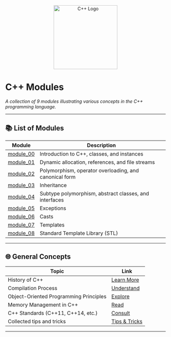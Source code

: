 <!-- Banner Image -->
<div align="center">
  <!-- Replace the URL below with the path to your image -->
  <img src="https://raw.githubusercontent.com/isocpp/logos/master/cpp_logo.png" alt="C++ Logo" width="200"/>
</div>

# C++ Modules

*A collection of 9 modules illustrating various concepts in the C++ programming language.*

---

## 📚 List of Modules

| Module                                   | Description                                             |
|------------------------------------------|---------------------------------------------------------|
| [module_00](./module_00/)                | Introduction to C++, classes, and instances             |
| [module_01](./module_01/)                | Dynamic allocation, references, and file streams        |
| [module_02](./module_02/)                | Polymorphism, operator overloading, and canonical form  |
| [module_03](./module_03/)                | Inheritance                                             |
| [module_04](./module_04/)                | Subtype polymorphism, abstract classes, and interfaces  |
| [module_05](./module_05/)                | Exceptions                                              |
| [module_06](./module_06/)                | Casts                                                   |
| [module_07](./module_07/)                | Templates                                               |
| [module_08](./module_08/)                | Standard Template Library (STL)                         |

---

## 🌐 General Concepts

| Topic                                  | Link                                                                                  |
|----------------------------------------|---------------------------------------------------------------------------------------|
| History of C++                         | [Learn More](https://en.wikipedia.org/wiki/C%2B%2B)                                   |
| Compilation Process                    | [Understand](https://www.geeksforgeeks.org/compilation-process-in-c/)                 |
| Object-Oriented Programming Principles | [Explore](https://www.tutorialspoint.com/cplusplus/cpp_object_oriented.htm)           |
| Memory Management in C++               | [Read](https://www.cplusplus.com/doc/tutorial/dynamic/)                               |
| C++ Standards (C++11, C++14, etc.)     | [Consult](https://en.cppreference.com/w/cpp/11)                                       |
| Collected tips and tricks              | [Tips & Tricks](doc/tips.md)

---


